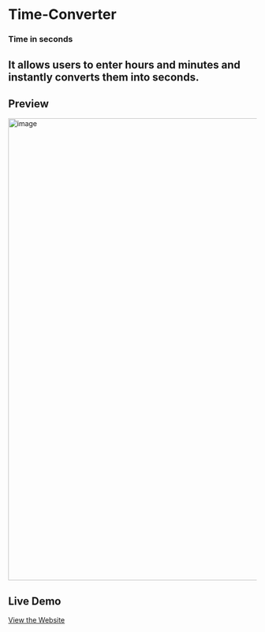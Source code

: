 # Time-Converter
### Time in seconds
It allows users to enter **hours** and **minutes** and instantly converts them into **seconds**.
--
## **Preview**
<img width="1916" height="938" alt="image" src="https://github.com/user-attachments/assets/972c4ff5-42d5-4148-a449-ebe84ca8d4ec" />


## Live Demo
[View the Website]([https://poojithayelkur.github.io/Time-Converter/)

